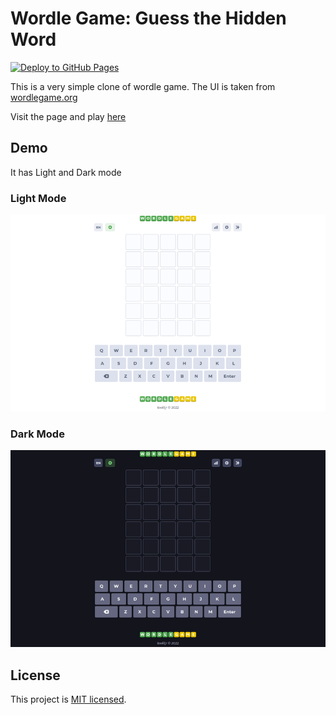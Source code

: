 # Wordle Game: Guess the Hidden Word

[![Deploy to GitHub Pages](https://github.com/iswilljr/wordle/actions/workflows/deploy.yml/badge.svg)](https://github.com/iswilljr/wordle/actions/workflows/deploy.yml)

This is a very simple clone of wordle game. The UI is taken from [wordlegame.org](https://wordlegame.org)

Visit the page and play [here](https://iswilljr.github.io/wordle)

## Demo

It has Light and Dark mode

### Light Mode

![Wordle Game Light Mode](.demo/screenshot_wordle.png)

### Dark Mode

![Wordle Game Dark Mode](.demo/screenshot_wordle_dark.png)

## License

This project is [MIT licensed](./LICENSE).

